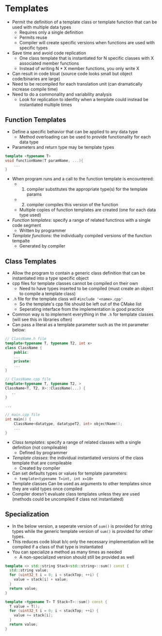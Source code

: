 # Templates
- Permit the definition of a template class or template function that can be used with multiple data types
    - Requires only a single definition
    - Permits reuse
    - Compiler will create specific versions when functions are used with specific types
- Save time and avoid code replication
    - One class template that is instantiated for N specific classes with X associated member functions 
    - Instead of writing N * X member functions, you only write X
- Can result in code bloat (source code looks small but object code/binaries are large)
- Need to be recompiled for each translation unit (can dramatically increase compile time)
- Need to do a commonality and variability analysis 
    - Look for replication to idenfity when a template could instead be instantiated multiple times

## Function Templates
- Define a specific behavior that can be applied to any data type
    - Method overloading can be used to provide functionality for each data type
- Parameters and return type may be template types
``` c++
template <typename T>
void functionName(T paramName, ...){
    ...
}
```
- When program runs and a call to the function template is encountered:
    - 1) compiler substitutes the appropriate type(s) for the template params
    - 2) compiler compiles this version of the function
    - Multiple copies of function templates are created (one for each data type used)
- *Function templates*: specify a range of related functinos with a single code segment
    - Written by programmer
- *Template functions*: the individually compiled versions of the function tempalte 
    - Generated by compiler

## Class Templates
- Allow the program to contain a generic class definition that can be instantiated into a type specific object
- cpp files for template classes cannot be compiled on their own
    - Need to have types inserted to be compiled (must create an object to compile a template class)
- `.h` file for the template class will `#include '<name>.cpp'`
    - So the template's cpp file should be left out of the CMake list
    - Seperating interface from the implementation is good practice
- Common way is to implement everything in the `.h` for template classes (will see this in libraries often)
- Can pass a literal as a template parameter such as the int parameter below:

``` c++
// ClassName.h file
template<typename T, typename T2, int x>
class ClassName {
    public:
    ...
    private:
    ...
}

// ClassName.cpp file
template<typename T, typename T2, >
ClassName<T, T2, X>::ClassName(...) {
   .. 
}

...

// main.cpp file
int main() {
    ClassName<datatype, datatypeT2, int> objectName();
    ...
}
```

- *Class templates*: specify a range of related classes with a single definition (not compileable)
    - Defined by programmer
- *Template classes*: the individual instantiated versions of the class template that are compileable
    - Created by compiler
- Can set defaults types or values for template parameters:
    - `template<typename T=int, int x=10>`
- Template classes Can be used as arguments to other templates since they are valid types once compiled
- Compiler doesn't evaluate class templates unless they are used (methods could be uncompiled if class not instantiated)

## Specialization
- In the below version, a seperate version of `sum()` is provided for string types while the generic template version of `sum()` is provided for other types.
- This reduces code bloat b/c only the necessary implementation will be compiled if a class of that type is instantiated
- You can specialize a method as many times as needed
    - A non-specialized version should still be provided as well
``` c++
template <> std::string Stack<std::string>::sum() const {
  std::string value;
  for (uint32_t i = 0; i < stackTop; ++i) {
    value = stack[i] + value;
  }
  return value;
}

template <typename T> T Stack<T>::sum() const {
  T value = T();
  for (uint32_t i = 0; i < stackTop; ++i) {
    value += stack[i];
  }
  return value;
}

```